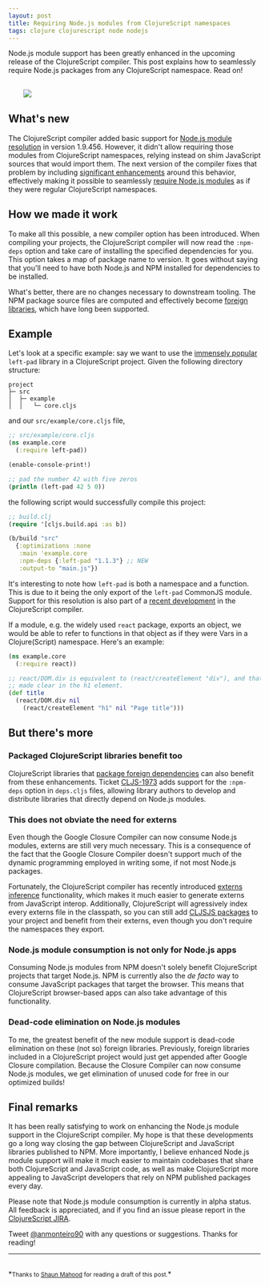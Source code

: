 ```yaml
---
layout: post
title: Requiring Node.js modules from ClojureScript namespaces
tags: clojure clojurescript node nodejs
---
```


Node.js module support has been greatly enhanced in the upcoming release of the
ClojureScript compiler. This post explains how to seamlessly require Node.js packages
from any ClojureScript namespace. Read on!

<!--more-->

<div style="margin:30px">
  <img style="max-width: 70%;margin:0 auto" src="https://cloud.githubusercontent.com/assets/661909/23828334/9eedc8b0-0683-11e7-89bb-45afc0da79fd.jpg">
</div>

## What's new

The ClojureScript compiler added basic support for
[Node.js module resolution](https://clojurescript.org/guides/javascript-modules#node-modules)
in version 1.9.456. However, it didn't allow requiring those modules from ClojureScript
namespaces, relying instead on shim JavaScript sources that would import them. The next
version of the compiler fixes that problem by including
[significant enhancements](https://github.com/clojure/clojurescript/wiki/Enhanced-Node.js-Modules-Support)
around this behavior, effectively making it possible to seamlessly
[require Node.js modules](https://github.com/clojure/clojurescript/commit/777d41b9b6fe83c3d29fc51ee3ddbdfeff4f803b)
as if they were regular ClojureScript namespaces.

## How we made it work

To make all this possible, a new compiler option has been introduced. When compiling
your projects, the ClojureScript compiler will now read the `:npm-deps` option and
take care of installing the specified dependencies for you. This option takes a map
of package name to version. It goes without saying that you'll need to have both
Node.js and NPM installed for dependencies to be installed.

What's better, there are no changes necessary to downstream tooling. The NPM package
source files are computed and effectively become
[foreign libraries](https://clojurescript.org/reference/compiler-options#foreign-libs),
which have long been supported.

## Example

Let's look at a specific example: say we want to use the
[immensely popular](https://www.theregister.co.uk/2016/03/23/npm_left_pad_chaos/)
`left-pad` library in a ClojureScript project. Given the following directory structure:

```
project
├─ src
│  ├─ example
│  │   └─ core.cljs
```

and our `src/example/core.cljs` file,

```clojure
;; src/example/core.cljs
(ns example.core
  (:require left-pad))

(enable-console-print!)

;; pad the number 42 with five zeros
(println (left-pad 42 5 0))
```

the following script would successfully compile this project:

```clojure
;; build.clj
(require '[cljs.build.api :as b])

(b/build "src"
  {:optimizations :none
   :main 'example.core
   :npm-deps {:left-pad "1.1.3"} ;; NEW
   :output-to "main.js"})
```

It's interesting to note how `left-pad` is both a namespace and a function. This
is due to it being the only export of the `left-pad` CommonJS module. Support for
this resolution is also part of a
[recent development](https://github.com/clojure/clojurescript/commit/1d38f73a86081ad54cb230c507fbae183d768d6b)
in the ClojureScript compiler.

If a module, e.g. the widely used `react` package, exports an object, we would
be able to refer to functions in that object as if they were Vars in a Clojure(Script) namespace.
Here's an example:

```clojure
(ns example.core
  (:require react))

;; react/DOM.div is equivalent to (react/createElement "div"), and that is
;; made clear in the h1 element.
(def title
  (react/DOM.div nil
    (react/createElement "h1" nil "Page title")))
```

## But there's more

### Packaged ClojureScript libraries benefit too

ClojureScript libraries that
[package foreign dependencies](https://clojurescript.org/reference/packaging-foreign-deps)
can also benefit from these enhancements. Ticket [CLJS-1973](http://dev.clojure.org/jira/browse/CLJS-1973)
adds support for the `:npm-deps` option in `deps.cljs` files, allowing library
authors to develop and distribute libraries that directly depend on Node.js modules.

### This does **not** obviate the need for externs

Even though the Google Closure Compiler can now consume Node.js modules, externs
are still very much necessary. This is a consequence of the fact that the Google
Closure Compiler doesn't support much of the dynamic programming employed in writing
some, if not most Node.js packages.

Fortunately, the ClojureScript compiler has
recently introduced [externs inference](https://clojurescript.org/guides/externs)
functionality, which makes it much easier to generate externs from JavaScript interop.
Additionally, ClojureScript will agressively index every externs file in the classpath,
so you can still add [CLJSJS packages](http://cljsjs.github.io/) to your project
and benefit from their externs, even though you don't require the namespaces they
export.

### Node.js module consumption is not only for Node.js apps

Consuming Node.js modules from NPM doesn't solely benefit ClojureScript projects
that target Node.js. NPM is currently also the _de facto_ way to consume JavaScript
packages that target the browser. This means that ClojureScript browser-based apps
can also take advantage of this functionality.

### Dead-code elimination on Node.js modules

To me, the greatest benefit of the new module support is dead-code elimination on
these (not so) foreign libraries. Previously, foreign libraries included in a ClojureScript
project would just get appended after Google Closure compilation. Because the Closure
Compiler can now consume Node.js modules, we get elimination of unused code for
free in our optimized builds!

## Final remarks

It has been really satisfying to work on enhancing the Node.js module support in
the ClojureScript compiler. My hope is that these developments go a long way closing
the gap between ClojureScript and JavaScript libraries published to NPM. More
importantly, I believe enhanced Node.js module support will make it much easier
to maintain codebases that share both ClojureScript and JavaScript code, as well
as make ClojureScript more appealing to JavaScript developers that rely on NPM
published packages every day.

Please note that Node.js module consumption is currently in alpha status. All
feedback is appreciated, and if you find an issue please report in the
[ClojureScript JIRA](http://dev.clojure.org/jira/browse/CLJS).

Tweet [@anmonteiro90](https://twitter.com/anmonteiro90) with any questions or
suggestions. Thanks for reading!

---

<br>
*<small>Thanks to <a href="https://twitter.com/ShaunMahood">Shaun Mahood</a>
for reading a draft of this post.</small>*
